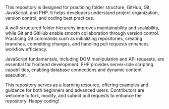 This repository is designed for practicing folder structure, GitHub, Git, JavaScript, and PHP. It helps developers understand project organization, version control, and coding best practices.

A well-structured folder hierarchy improves maintainability and scalability, while Git and GitHub enable smooth collaboration through version control. Practicing Git commands such as initializing repositories, creating branches, committing changes, and handling pull requests enhances workflow efficiency.

JavaScript fundamentals, including DOM manipulation and API requests, are essential for frontend development. PHP provides server-side scripting capabilities, enabling database connections and dynamic content execution.

This repository serves as a learning resource, offering examples and guidance for both beginners and advanced users. Contributors are welcome to fork, modify, and submit pull requests to enhance the repository. Happy coding!
